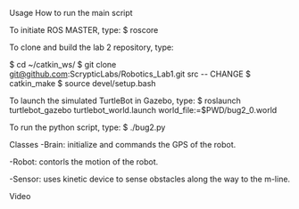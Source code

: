 Usage
How to run the main script

To initiate ROS MASTER, type:
$ roscore

To clone and build the lab 2 repository, type:

$ cd ~/catkin_ws/
$ git clone git@github.com:ScrypticLabs/Robotics_Lab1.git src -- CHANGE
$ catkin_make
$ source devel/setup.bash

To launch the simulated TurtleBot in Gazebo, type:
$ roslaunch turtlebot_gazebo turtlebot_world.launch world_file:=$PWD/bug2_0.world

To run the python script, type:
$ ./bug2.py

Classes
-Brain: initialize and commands the GPS of the robot. 

-Robot: contorls the motion of the robot. 

-Sensor: uses kinetic device to sense obstacles along the way to the m-line. 

Video
